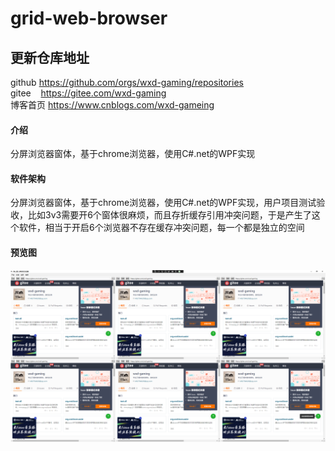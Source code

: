 # grid-web-browser


## 更新仓库地址

github https://github.com/orgs/wxd-gaming/repositories<br>
gitee &nbsp;&nbsp;&nbsp;https://gitee.com/wxd-gaming<br>
博客首页 https://www.cnblogs.com/wxd-gameing<br>


#### 介绍
分屏浏览器窗体，基于chrome浏览器，使用C#.net的WPF实现

#### 软件架构
分屏浏览器窗体，基于chrome浏览器，使用C#.net的WPF实现，用户项目测试验收，比如3v3需要开6个窗体很麻烦，而且存折缓存引用冲突问题，于是产生了这个软件，相当于开启6个浏览器不存在缓存冲突问题，每一个都是独立的空间


#### 预览图
![image](show.png)
